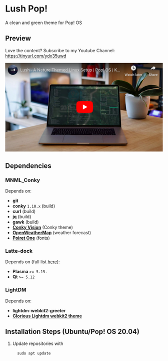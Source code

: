 # Lush Pop!
A clean and green theme for Pop! OS

## Preview
Love the content? Subscribe to my Youtube Channel: https://tinyurl.com/ydx35uwd 

[![Lush - A Nature Themed Linux Setup](https://github.com/VaughnValle/demo/blob/master/LUSH.png)](http://www.youtube.com/watch?v=URae0PTtJXE "")

## Dependencies
### MNML_Conky
Depends on:
* __git__
* __conky__ ```1.10.x``` (build)
* __curl__ (build)
* __jq__ (build)
* __gawk__ (build)
* __[Conky Vision](https://github.com/zagortenay333/conky-Vision)__ (Conky theme)
* __[OpenWeatherMap](http://openweathermap.org)__ (weather forecast) 
* __[Poiret One](https://fonts.google.com/specimen/Poiret+One)__ (fonts)

### Latte-dock
Depends on (full list [here](https://github.com/KDE/latte-dock#requirements)):
* __Plasma__ ```>= 5.15.```
* __Qt__ ```>= 5.12```

### LightDM
Depends on:
* __lightdm-webkit2-greeter__
* __[Glorious Lightdm webkit2 theme](https://github.com/manilarome/lightdm-webkit2-theme-glorious)__

## Installation Steps (Ubuntu/Pop! OS 20.04)
1. Update repositories with 

		 sudo apt update
